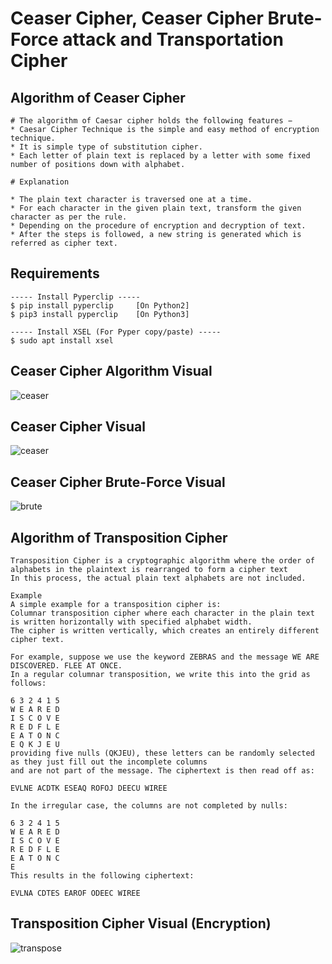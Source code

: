 # Ceaser Cipher, Ceaser Cipher Brute-Force attack and Transportation Cipher

## Algorithm of Ceaser Cipher 

```
# The algorithm of Caesar cipher holds the following features −
* Caesar Cipher Technique is the simple and easy method of encryption technique.
* It is simple type of substitution cipher.
* Each letter of plain text is replaced by a letter with some fixed number of positions down with alphabet.

# Explanation

* The plain text character is traversed one at a time.
* For each character in the given plain text, transform the given character as per the rule.
* Depending on the procedure of encryption and decryption of text.
* After the steps is followed, a new string is generated which is referred as cipher text.

```

## Requirements 

```
----- Install Pyperclip -----
$ pip install pyperclip		[On Python2]
$ pip3 install pyperclip	[On Python3]

----- Install XSEL (For Pyper copy/paste) -----
$ sudo apt install xsel

``` 

## Ceaser Cipher Algorithm Visual
![ceaser](https://user-images.githubusercontent.com/48232101/106557274-9282dd80-6549-11eb-9318-c0400618356f.png)

## Ceaser Cipher Visual
![ceaser](https://user-images.githubusercontent.com/48232101/106877332-bc323500-6700-11eb-864e-a6639918c23b.png)

## Ceaser Cipher Brute-Force Visual
![brute](https://user-images.githubusercontent.com/48232101/106877641-17fcbe00-6701-11eb-92ae-00e9fdf7bd81.gif)

## Algorithm of Transposition Cipher 
```
Transposition Cipher is a cryptographic algorithm where the order of alphabets in the plaintext is rearranged to form a cipher text
In this process, the actual plain text alphabets are not included.

Example
A simple example for a transposition cipher is: 
Columnar transposition cipher where each character in the plain text is written horizontally with specified alphabet width.
The cipher is written vertically, which creates an entirely different cipher text.

For example, suppose we use the keyword ZEBRAS and the message WE ARE DISCOVERED. FLEE AT ONCE. 
In a regular columnar transposition, we write this into the grid as follows:

6 3 2 4 1 5
W E A R E D
I S C O V E 
R E D F L E 
E A T O N C 
E Q K J E U 
providing five nulls (QKJEU), these letters can be randomly selected as they just fill out the incomplete columns
and are not part of the message. The ciphertext is then read off as:

EVLNE ACDTK ESEAQ ROFOJ DEECU WIREE

In the irregular case, the columns are not completed by nulls:

6 3 2 4 1 5
W E A R E D 
I S C O V E 
R E D F L E 
E A T O N C 
E 
This results in the following ciphertext:

EVLNA CDTES EAROF ODEEC WIREE

``` 

## Transposition Cipher Visual (Encryption) 
![transpose](https://user-images.githubusercontent.com/48232101/107940396-42c3fd80-6fb0-11eb-8afc-c8f11ffca2f8.gif)


